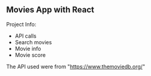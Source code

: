 ## Movies App with React

Project Info:
-   API calls
-   Search movies
-   Movie info
-   Movie score

The API used were from "https://www.themoviedb.org/"
